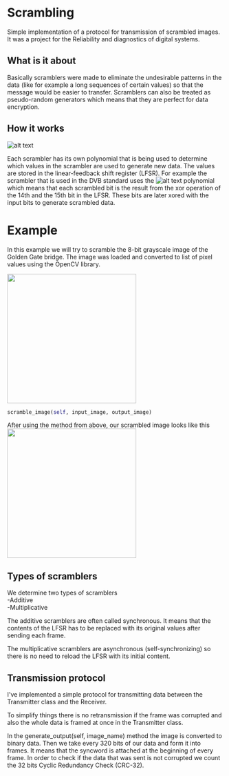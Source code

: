 # Scrambling
Simple implementation of a protocol for transmission of scrambled images.
It was a project for the Reliability and diagnostics of digital systems.

## What is it about

Basically scramblers were made to eliminate the undesirable patterns in the data (like for example a long sequences of certain values) so that the message would be easier to transfer.
Scramblers can also be treated as pseudo-random generators which means that they are perfect for data encryption.

## How it works

![alt text](https://upload.wikimedia.org/wikipedia/commons/0/03/Scrambler_randomizer_additive.png)

Each scrambler has its own polynomial that is being used to determine which values in the scrambler are used to generate new data. The values are stored in the linear-feedback shift register (LFSR). For example the scrambler that is used in the DVB standard uses the ![alt text](https://wikimedia.org/api/rest_v1/media/math/render/svg/bb42320e2412bf02011477474a35e9cdd959e2ca) polynomial which means that each scrambled bit is the result from the xor operation of the 14th and the 15th bit in the LFSR. These bits are later xored with the input bits to generate scrambled data.

# Example

In this example we will try to scramble the 8-bit grayscale image of the Golden Gate bridge. The image was loaded and converted to list of pixel values using the OpenCV library.
 
<img src="https://i.imgur.com/tZHj3H4.jpg" width="300">

```python
scramble_image(self, input_image, output_image)
```
After using the method from above, our scrambled image looks like this  
<img src="https://i.imgur.com/PCsA5GI.png" width="300">

## Types of scramblers

We determine two types of scramblers  
-Additive  
-Multiplicative 

The additive scramblers are often called synchronous. It means that the contents of the LFSR has to be replaced with its original values after sending each frame.

The multiplicative scramblers are asynchronous (self-synchronizing) so there is no need to reload the LFSR with its initial content. 

## Transmission protocol

I've implemented a simple protocol for transmitting data between the Transmitter class and the Receiver. 

To simplify things there is no retransmission if the frame was corrupted and also the whole data is framed at once in the Transmitter class. 

In the generate_output(self, image_name) method the image is converted to binary data. Then we take every 320 bits of our data and form it into frames. It means that the syncword is attached at the beginning of every frame. In order to check if the data that was sent is not corrupted we count the 32 bits Cyclic Redundancy Check (CRC-32).
